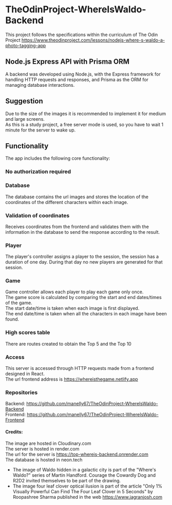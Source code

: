 # TheOdinProject-WhereIsWaldo-Backend

This project follows the specifications within the curriculum of The Odin Project 
https://www.theodinproject.com/lessons/nodejs-where-s-waldo-a-photo-tagging-app


Node.js Express API with Prisma ORM
-----------------------------------

A backend was developed using Node.js, with the Express framework for handling HTTP requests and responses, and Prisma as the ORM for managing database interactions.

Suggestion
----------
Due to the size of the images it is recommended to implement it for medium and large screens.
<br>
As this is a study project, a free server mode is used, so you have to wait 1 minute for the server to wake up.


Functionality
-------------
The app includes the following core functionality:

### No authorization required ###

### Database ###
The database contains the url images and stores the location of the coordinates of the different characters within each image.

### Validation of coordinates ###
Receives coordinates from the frontend and validates them with the information in the database to send the response according to the result.

### Player ###
The player's controller assigns a player to the session, the session has a duration of one day. During that day no new players are generated for that session.

### Game ###
Game controller allows each player to play each game only once.
<br>
The game score is calculated by comparing the start and end dates/times of the game.
<br>
The start date/time is taken when each image is first displayed.
<br>
The end date/time is taken when all the characters in each image have been found.

### High scores table ###
There are routes created to obtain the Top 5 and the Top 10

### Access ###

This server is accessed through HTTP requests made from a frontend designed in React.<br>
The url frontend address is https://whereisthegame.netlify.app

### Repositories ###
Backend: https://github.com/manelly67/TheOdinProject-WhereIsWaldo-Backend <br>
Frontend: https://github.com/manelly67/TheOdinProject-WhereIsWaldo-Frontend

#### Credits: ####
The image are hosted in Cloudinary.com
<br>
The server is hosted in render.com
<br>
The url for the server is https://top-whereis-backend.onrender.com
<br>
The database is hosted in neon.tech
<br>
- The image of Waldo hidden in a galactic city is part of the "Where's Waldo?" series of Martin Handford. Courage the Cowardly Dog and R2D2 invited themselves to be part of the drawing.
- The image four leaf clover optical ilusion is part of the article "Only 1% Visually Powerful Can Find The Four Leaf Clover in 5 Seconds" by Roopashree Sharma published in  the web https://www.jagranjosh.com 









